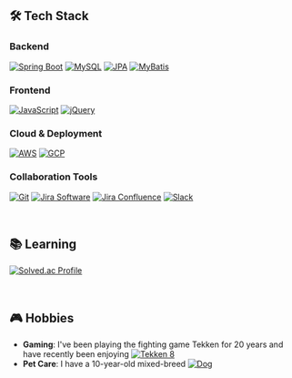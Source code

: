 ## 🛠 Tech Stack

### Backend
[![Spring Boot](https://img.shields.io/badge/Spring_Boot-6DB33F?style=flat-square&logo=spring-boot&logoColor=white)](https://spring.io/projects/spring-boot)
[![MySQL](https://img.shields.io/badge/MySQL-4479A1?style=flat-square&logo=mysql&logoColor=white)](https://www.mysql.com/)
[![JPA](https://img.shields.io/badge/JPA-007396?style=flat-square&logo=java&logoColor=white)](https://www.oracle.com/java/technologies/persistence-jsp.html)
[![MyBatis](https://img.shields.io/badge/MyBatis-FF0000?style=flat-square&logoColor=white)](http://www.mybatis.org/)

### Frontend
[![JavaScript](https://img.shields.io/badge/JavaScript-F7DF1E?style=flat-square&logo=javascript&logoColor=black)](https://developer.mozilla.org/en-US/docs/Web/JavaScript)
[![jQuery](https://img.shields.io/badge/jQuery-0769AD?style=flat-square&logo=jquery&logoColor=white)](https://jquery.com/)

### Cloud & Deployment
[![AWS](https://img.shields.io/badge/AWS-FF9900?style=flat-square&logo=amazon-aws&logoColor=white)](https://aws.amazon.com/)
[![GCP](https://img.shields.io/badge/Google_Cloud-4285F4?style=flat-square&logo=google-cloud&logoColor=white)](https://cloud.google.com/)

### Collaboration Tools
[![Git](https://img.shields.io/badge/Git-F05032?style=flat-square&logo=git&logoColor=white)](https://git-scm.com/)
[![Jira Software](https://img.shields.io/badge/Jira_Software-0052CC?style=flat-square&logo=jira-software&logoColor=white)](https://www.atlassian.com/software/jira)
[![Jira Confluence](https://img.shields.io/badge/Jira_Confluence-172B4D?style=flat-square&logo=confluence&logoColor=white)](https://www.atlassian.com/software/confluence)
[![Slack](https://img.shields.io/badge/Slack-4A154B?style=flat-square&logo=slack&logoColor=white)](https://slack.com/)

<br>

## 📚 Learning
[![Solved.ac Profile](http://mazassumnida.wtf/api/v2/generate_badge?boj=pja91)](https://solved.ac/pja91/)

<br>

## 🎮 Hobbies

- **Gaming**: I've been playing the fighting game Tekken for 20 years and have recently been enjoying [![Tekken 8](https://img.shields.io/badge/Tekken_8-000000?style=flat-square&logo=playstation&logoColor=white)](https://www.bandainamcoent.com/games/tekken-8)
- **Pet Care**: I have a 10-year-old mixed-breed [![Dog](https://img.shields.io/badge/Dog-FF69B4?style=flat-square&logo=dog&logoColor=white)](https://www.akc.org/)
